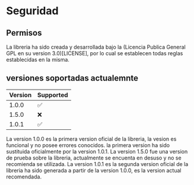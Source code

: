 # Seguridad

## Permisos

La libreria ha sido creada y desarrollada bajo la (Licencia Publica General GPL en su version 3.0)[LICENSE], 
por lo cual se establecen todas reglas establecidas en la misma.

## versiones soportadas actualemnte

| Version | Supported          |
| ------- | ------------------ |
| 1.0.0   | :white_check_mark: |
| 1.5.0   | :x:                |
| 1.0.1   | :white_check_mark: |

La version 1.0.0 es la primera version oficial de la libreria, la vesion es funcional y no posee errores conocidos.
la primera version ha sido sustituida oficialmente por la version 1.0.1.
La version 1.5.0 fue una version de prueba sobre la libreria, actualmente se encuenta en desuso y no se recomienda
se utilizada.
La version 1.0.1 es la segunda version oficial de la libreria ha sido generada a partir de la version 1.0.0, es la 
version actual recomendada. 
